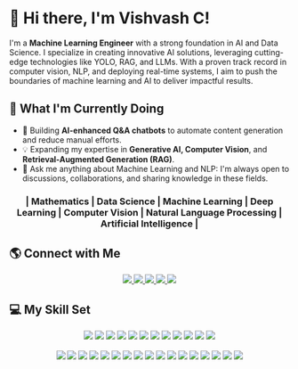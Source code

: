 # 👋 Hi there, I'm Vishvash C! 

I'm a **Machine Learning Engineer** with a strong foundation in AI and Data Science. I specialize in creating innovative AI solutions, leveraging cutting-edge technologies like YOLO, RAG, and LLMs. With a proven track record in computer vision, NLP, and deploying real-time systems, I aim to push the boundaries of machine learning and AI to deliver impactful results.  


## 🚀 What I'm Currently Doing  

- 🤖 Building **AI-enhanced Q&A chatbots** to automate content generation and reduce manual efforts.  
- 💡 Expanding my expertise in **Generative AI, Computer Vision**, and **Retrieval-Augmented Generation (RAG)**.
- 💬 Ask me anything about Machine Learning and NLP: I'm always open to discussions, collaborations, and sharing knowledge in these fields. 


<div align="center">
<h3>| Mathematics | Data Science | Machine Learning | Deep Learning | Computer Vision | Natural Language Processing | Artificial Intelligence |</h3>
</div>


## 🌎 Connect with Me


<div align="center">
<a href="https://github.com/vishvash">
  <img src="https://img.shields.io/badge/GitHub-181717?style=for-the-badge&logo=github&logoColor=white" />
</a>
<a href="https://linkedin.com/in/vishvashofficial">
  <img src="https://img.shields.io/badge/LinkedIn-0A66C2?style=for-the-badge&logo=linkedin&logoColor=white" />
</a>
<a href="https://huggingface.co/vishvash96">
  <img src="https://img.shields.io/badge/HuggingFace-FFD700?style=for-the-badge&logo=huggingface&logoColor=black" />
</a>
<a href="https://www.kaggle.com/vishvashc">
  <img src="https://img.shields.io/badge/Kaggle-20BEFF?style=for-the-badge&logo=kaggle&logoColor=white" />
</a>
<a href="https://datascienceportfol.io/vishvashcavm">
  <img src="https://img.shields.io/badge/Portfolio-242424?style=for-the-badge&logo=html5&logoColor=white" />
</a>
</div>


## 💻 My Skill Set
<div align="center">
<img src="https://img.shields.io/badge/Python-3776AB?style=for-the-badge&logo=python&logoColor=white" />
<img src="https://img.shields.io/badge/PyCharm-000000?style=for-the-badge&logo=pycharm&logoColor=white" />
<img src="https://img.shields.io/badge/Jupyter-F37626?style=for-the-badge&logo=jupyter&logoColor=white" />
<img src="https://img.shields.io/badge/Keras-D00000?style=for-the-badge&logo=keras&logoColor=white" />
<img src="https://img.shields.io/badge/Matplotlib-11557C?style=for-the-badge&logo=matplotlib&logoColor=white" />
<img src="https://img.shields.io/badge/NumPy-013243?style=for-the-badge&logo=numpy&logoColor=white" />
<img src="https://img.shields.io/badge/Pandas-150458?style=for-the-badge&logo=pandas&logoColor=white" />
<img src="https://img.shields.io/badge/PyTorch-EE4C2C?style=for-the-badge&logo=pytorch&logoColor=white" />
<img src="https://img.shields.io/badge/Plotly-3F4F75?style=for-the-badge&logo=plotly&logoColor=white" />
<img src="https://img.shields.io/badge/Scikit--Learn-F7931E?style=for-the-badge&logo=scikit-learn&logoColor=white" />
<img src="https://img.shields.io/badge/SciPy-8CAAE6?style=for-the-badge&logo=scipy&logoColor=white" />
<img src="https://img.shields.io/badge/TensorFlow-FF6F00?style=for-the-badge&logo=tensorflow&logoColor=white" />
</div>
<br>
<div align="center">
<img src="https://img.shields.io/badge/R-276DC3?style=for-the-badge&logo=r&logoColor=white" />
<img src="https://img.shields.io/badge/RStudio-75AADB?style=for-the-badge&logo=rstudio&logoColor=white" />
<img src="https://img.shields.io/badge/LaTeX-008080?style=for-the-badge&logo=latex&logoColor=white" />
<img src="https://img.shields.io/badge/Git-F05032?style=for-the-badge&logo=git&logoColor=white" />
<img src="https://img.shields.io/badge/GitLab-FCA121?style=for-the-badge&logo=gitlab&logoColor=white" />
<img src="https://img.shields.io/badge/Postgres-336791?style=for-the-badge&logo=postgresql&logoColor=white" />
<img src="https://img.shields.io/badge/MySQL-4479A1?style=for-the-badge&logo=mysql&logoColor=white" />
<img src="https://img.shields.io/badge/Neo4J-008CC1?style=for-the-badge&logo=neo4j&logoColor=white" />
<img src="https://img.shields.io/badge/MongoDB-47A248?style=for-the-badge&logo=mongodb&logoColor=white" />
<img src="https://img.shields.io/badge/AWS-FF9900?style=for-the-badge&logo=amazonaws&logoColor=white" />
<img src="https://img.shields.io/badge/Docker-2496ED?style=for-the-badge&logo=docker&logoColor=white" />
<img src="https://img.shields.io/badge/Power%20BI-F2C811?style=for-the-badge&logo=powerbi&logoColor=black" />
<img src="https://img.shields.io/badge/Microsoft%20Word-2B579A?style=for-the-badge&logo=microsoftword&logoColor=white" />
<img src="https://img.shields.io/badge/Microsoft%20PowerPoint-B7472A?style=for-the-badge&logo=microsoftpowerpoint&logoColor=white" />
<img src="https://img.shields.io/badge/Microsoft%20Excel-217346?style=for-the-badge&logo=microsoftexcel&logoColor=white" />
<img src="https://img.shields.io/badge/Microsoft%20Office-D83B01?style=for-the-badge&logo=microsoftoffice&logoColor=white" />
<img src="https://img.shields.io/badge/Slack-4A154B?style=for-the-badge&logo=slack&logoColor=white" />
</div>
